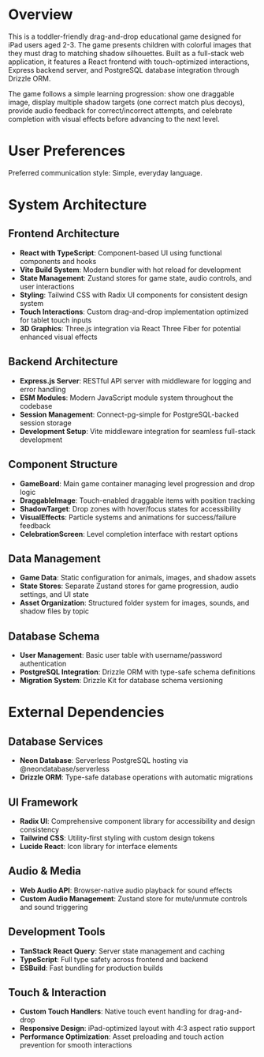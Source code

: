 # Overview

This is a toddler-friendly drag-and-drop educational game designed for iPad users aged 2-3. The game presents children with colorful images that they must drag to matching shadow silhouettes. Built as a full-stack web application, it features a React frontend with touch-optimized interactions, Express backend server, and PostgreSQL database integration through Drizzle ORM.

The game follows a simple learning progression: show one draggable image, display multiple shadow targets (one correct match plus decoys), provide audio feedback for correct/incorrect attempts, and celebrate completion with visual effects before advancing to the next level.

# User Preferences

Preferred communication style: Simple, everyday language.

# System Architecture

## Frontend Architecture
- **React with TypeScript**: Component-based UI using functional components and hooks
- **Vite Build System**: Modern bundler with hot reload for development
- **State Management**: Zustand stores for game state, audio controls, and user interactions
- **Styling**: Tailwind CSS with Radix UI components for consistent design system
- **Touch Interactions**: Custom drag-and-drop implementation optimized for tablet touch inputs
- **3D Graphics**: Three.js integration via React Three Fiber for potential enhanced visual effects

## Backend Architecture
- **Express.js Server**: RESTful API server with middleware for logging and error handling
- **ESM Modules**: Modern JavaScript module system throughout the codebase
- **Session Management**: Connect-pg-simple for PostgreSQL-backed session storage
- **Development Setup**: Vite middleware integration for seamless full-stack development

## Component Structure
- **GameBoard**: Main game container managing level progression and drop logic
- **DraggableImage**: Touch-enabled draggable items with position tracking
- **ShadowTarget**: Drop zones with hover/focus states for accessibility
- **VisualEffects**: Particle systems and animations for success/failure feedback
- **CelebrationScreen**: Level completion interface with restart options

## Data Management
- **Game Data**: Static configuration for animals, images, and shadow assets
- **State Stores**: Separate Zustand stores for game progression, audio settings, and UI state
- **Asset Organization**: Structured folder system for images, sounds, and shadow files by topic

## Database Schema
- **User Management**: Basic user table with username/password authentication
- **PostgreSQL Integration**: Drizzle ORM with type-safe schema definitions
- **Migration System**: Drizzle Kit for database schema versioning

# External Dependencies

## Database Services
- **Neon Database**: Serverless PostgreSQL hosting via @neondatabase/serverless
- **Drizzle ORM**: Type-safe database operations with automatic migrations

## UI Framework
- **Radix UI**: Comprehensive component library for accessibility and design consistency
- **Tailwind CSS**: Utility-first styling with custom design tokens
- **Lucide React**: Icon library for interface elements

## Audio & Media
- **Web Audio API**: Browser-native audio playback for sound effects
- **Custom Audio Management**: Zustand store for mute/unmute controls and sound triggering

## Development Tools
- **TanStack React Query**: Server state management and caching
- **TypeScript**: Full type safety across frontend and backend
- **ESBuild**: Fast bundling for production builds

## Touch & Interaction
- **Custom Touch Handlers**: Native touch event handling for drag-and-drop
- **Responsive Design**: iPad-optimized layout with 4:3 aspect ratio support
- **Performance Optimization**: Asset preloading and touch action prevention for smooth interactions